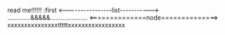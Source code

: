 read me!!!!!! :first 
<----------------list----------->
.............&&&&&.....................
<==============node==============>
xxxxxxxxxxxxxxxtttttxxxxxxxxxxxxxxxxx
